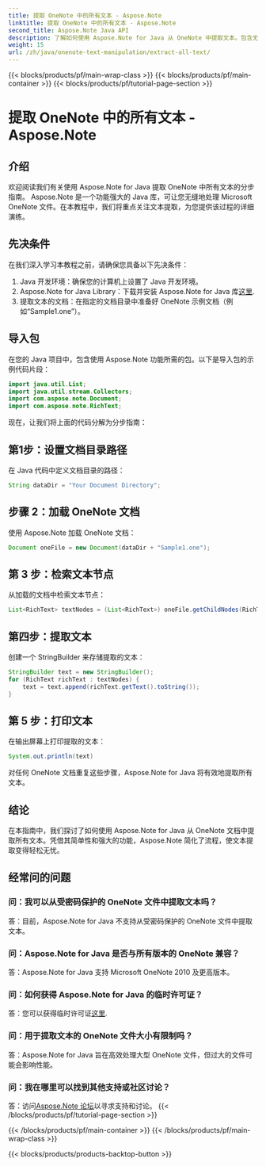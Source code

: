 ```yaml
---
title: 提取 OneNote 中的所有文本 - Aspose.Note
linktitle: 提取 OneNote 中的所有文本 - Aspose.Note
second_title: Aspose.Note Java API
description: 了解如何使用 Aspose.Note for Java 从 OneNote 中提取文本。包含无缝文本提取分步说明的综合指南。
weight: 15
url: /zh/java/onenote-text-manipulation/extract-all-text/
---
```


{{< blocks/products/pf/main-wrap-class >}}
{{< blocks/products/pf/main-container >}}
{{< blocks/products/pf/tutorial-page-section >}}

# 提取 OneNote 中的所有文本 - Aspose.Note

## 介绍
欢迎阅读我们有关使用 Aspose.Note for Java 提取 OneNote 中所有文本的分步指南。 Aspose.Note 是一个功能强大的 Java 库，可让您无缝地处理 Microsoft OneNote 文件。在本教程中，我们将重点关注文本提取，为您提供该过程的详细演练。
## 先决条件
在我们深入学习本教程之前，请确保您具备以下先决条件：
1. Java 开发环境：确保您的计算机上设置了 Java 开发环境。
2.  Aspose.Note for Java Library：下载并安装 Aspose.Note for Java 库[这里](https://releases.aspose.com/note/java/).
3. 提取文本的文档：在指定的文档目录中准备好 OneNote 示例文档（例如“Sample1.one”）。
## 导入包
在您的 Java 项目中，包含使用 Aspose.Note 功能所需的包。以下是导入包的示例代码片段：
```java
import java.util.List;
import java.util.stream.Collectors;
import com.aspose.note.Document;
import com.aspose.note.RichText;
```
现在，让我们将上面的代码分解为分步指南：
## 第1步：设置文档目录路径
在 Java 代码中定义文档目录的路径：
```java
String dataDir = "Your Document Directory";
```
## 步骤 2：加载 OneNote 文档
使用 Aspose.Note 加载 OneNote 文档：
```java
Document oneFile = new Document(dataDir + "Sample1.one");
```
## 第 3 步：检索文本节点
从加载的文档中检索文本节点：
```java
List<RichText> textNodes = (List<RichText>) oneFile.getChildNodes(RichText.class);
```
## 第四步：提取文本
创建一个 StringBuilder 来存储提取的文本：
```java
StringBuilder text = new StringBuilder();
for (RichText richText : textNodes) {
    text = text.append(richText.getText().toString());
}
```
## 第 5 步：打印文本
在输出屏幕上打印提取的文本：
```java
System.out.println(text)
```
对任何 OneNote 文档重复这些步骤，Aspose.Note for Java 将有效地提取所有文本。
## 结论
在本指南中，我们探讨了如何使用 Aspose.Note for Java 从 OneNote 文档中提取所有文本。凭借其简单性和强大的功能，Aspose.Note 简化了流程，使文本提取变得轻松无忧。
## 经常问的问题

### 问：我可以从受密码保护的 OneNote 文件中提取文本吗？
答：目前，Aspose.Note for Java 不支持从受密码保护的 OneNote 文件中提取文本。
### 问：Aspose.Note for Java 是否与所有版本的 OneNote 兼容？
答：Aspose.Note for Java 支持 Microsoft OneNote 2010 及更高版本。
### 问：如何获得 Aspose.Note for Java 的临时许可证？
答：您可以获得临时许可证[这里](https://purchase.aspose.com/temporary-license/).
### 问：用于提取文本的 OneNote 文件大小有限制吗？
答：Aspose.Note for Java 旨在高效处理大型 OneNote 文件，但过大的文件可能会影响性能。
### 问：我在哪里可以找到其他支持或社区讨论？
答：访问[Aspose.Note 论坛](https://forum.aspose.com/c/note/28)以寻求支持和讨论。
{{< /blocks/products/pf/tutorial-page-section >}}

{{< /blocks/products/pf/main-container >}}
{{< /blocks/products/pf/main-wrap-class >}}

{{< blocks/products/products-backtop-button >}}
